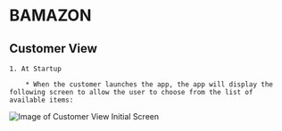 # BAMAZON

## Customer View

	1. At Startup

		* When the customer launches the app, the app will display the following screen to allow the user to choose from the list of available items:

![Image of Customer View Initial Screen](https://menelik7.github.io/Bamazon/images/CustomerView1.png)

